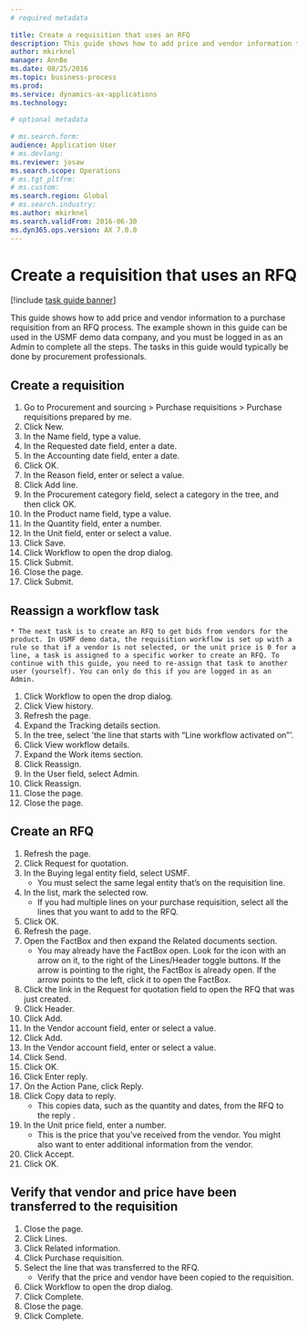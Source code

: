 ```yaml
--- 
# required metadata 
 
title: Create a requisition that uses an RFQ
description: This guide shows how to add price and vendor information to a purchase requisition from an RFQ process. 
author: mkirknel
manager: AnnBe 
ms.date: 08/25/2016
ms.topic: business-process 
ms.prod:  
ms.service: dynamics-ax-applications 
ms.technology:  
 
# optional metadata 
 
# ms.search.form:   
audience: Application User 
# ms.devlang:  
ms.reviewer: josaw
ms.search.scope: Operations 
# ms.tgt_pltfrm:  
# ms.custom:  
ms.search.region: Global
# ms.search.industry: 
ms.author: mkirknel
ms.search.validFrom: 2016-06-30 
ms.dyn365.ops.version: AX 7.0.0 
---
```

# Create a requisition that uses an RFQ

[!include [task guide banner](../../includes/task-guide-banner.md)]

This guide shows how to add price and vendor information to a purchase requisition from an RFQ process. The example shown in this guide can be used in the USMF demo data company, and you must be logged in as an Admin to complete all the steps. The tasks in this guide would typically be done by procurement professionals.


## Create a requisition
1. Go to Procurement and sourcing > Purchase requisitions > Purchase requisitions prepared by me.
2. Click New.
3. In the Name field, type a value.
4. In the Requested date field, enter a date.
5. In the Accounting date field, enter a date.
6. Click OK.
7. In the Reason field, enter or select a value.
8. Click Add line.
9. In the Procurement category field, select a category in the tree, and then click OK.
10. In the Product name field, type a value.
11. In the Quantity field, enter a number.
12. In the Unit field, enter or select a value.
13. Click Save.
14. Click Workflow to open the drop dialog.
15. Click Submit.
16. Close the page.
17. Click Submit.

## Reassign a workflow task
    * The next task is to create an RFQ to get bids from vendors for the product. In USMF demo data, the requisition workflow is set up with a rule so that if a vendor is not selected, or the unit price is 0 for a line, a task is assigned to a specific worker to create an RFQ. To continue with this guide, you need to re-assign that task to another user (yourself). You can only do this if you are logged in as an Admin.  
1. Click Workflow to open the drop dialog.
2. Click View history.
3. Refresh the page.
4. Expand the Tracking details section.
5. In the tree, select 'the line that starts with “Line workflow activated on”'.
6. Click View workflow details.
7. Expand the Work items section.
8. Click Reassign.
9. In the User field, select Admin.
10. Click Reassign.
11. Close the page.
12. Close the page.

## Create an RFQ
1. Refresh the page.
2. Click Request for quotation.
3. In the Buying legal entity field, select USMF.
    * You must select the same legal entity that’s on the requisition line.  
4. In the list, mark the selected row.
    * If you had multiple lines on your purchase requisition, select all the lines that you want to add to the RFQ.  
5. Click OK.
6. Refresh the page.
7. Open the FactBox and then expand the Related documents section.
    * You may already have the FactBox open. Look for the icon with an arrow on it, to the right of the Lines/Header toggle buttons. If the arrow is pointing to the right, the FactBox is already open. If the arrow points to the left, click it to open the FactBox.  
8. Click the link in the Request for quotation field to open the RFQ that was just created.
9. Click Header.
10. Click Add.
11. In the Vendor account field, enter or select a value.
12. Click Add.
13. In the Vendor account field, enter or select a value.
14. Click Send.
15. Click OK.
16. Click Enter reply.
17. On the Action Pane, click Reply.
18. Click Copy data to reply.
    * This copies data, such as the quantity and dates, from the RFQ to the reply .  
19. In the Unit price field, enter a number.
    * This is the price that you’ve received from the vendor. You might also want to enter additional information from the vendor.  
20. Click Accept.
21. Click OK.

## Verify that vendor and price have been transferred to the requisition
1. Close the page.
2. Click Lines.
3. Click Related information.
4. Click Purchase requisition.
5. Select the line that was transferred to the RFQ.
    * Verify that the price and vendor have been copied to the requisition.  
6. Click Workflow to open the drop dialog.
7. Click Complete.
8. Close the page.
9. Click Complete.

